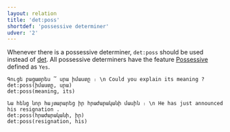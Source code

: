 ```yaml
---
layout: relation
title: 'det:poss'
shortdef: 'possessive determiner'
udver: '2'
---
```


Whenever there is a possessive determiner, `det:poss` should be used instead of [det](). All possessive determiners have the feature [Possessive](Poss) defined as `Yes`.

~~~ sdparse
Գուցե բացատրես ՞ սրա իմաստը ։ \n Could you explain its meaning ?
det:poss(իմաստը, սրա)
det:poss(meaning, its)
~~~

~~~ sdparse
Նա հենց նոր հայտարարեց իր հրաժարականի մասին ։ \n He has just announced his resignation .
det:poss(հրաժարականի, իր)
det:poss(resignation, his)
~~~
<!-- Interlanguage links updated Po lis 14 15:35:23 CET 2022 -->
